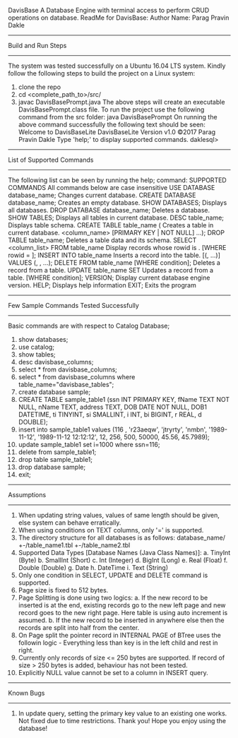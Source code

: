 DavisBase
A Database Engine with terminal access to perform CRUD operations on database.
ReadMe for DavisBase:
Author Name: Parag Pravin Dakle
________________________________________
 Build and Run Steps
________________________________________
The system was tested successfully on a Ubuntu 16.04 LTS system.
Kindly follow the following steps to build the project on a Linux system:
1.	clone the repo
2.	cd <complete_path_to>/src/
3.	javac DavisBasePrompt.java
The above steps will create an executable DavisBasePrompt.class file. To run the project use the following command from the src folder:
java DavisBasePrompt
On running the above command successfully the following text should be seen:
Welcome to DavisBaseLite DavisBaseLite Version v1.0 ©2017 Parag Pravin Dakle
Type 'help;' to display supported commands.
daklesql>
________________________________________
 List of Supported Commands
________________________________________
The following list can be seen by running the help; command:
SUPPORTED COMMANDS All commands below are case insensitive
USE DATABASE database_name;                      Changes current database.
CREATE DATABASE database_name;                   Creates an empty database.
SHOW DATABASES;                                  Displays all databases.
DROP DATABASE database_name;                     Deletes a database.
SHOW TABLES;                                     Displays all tables in current database.
DESC table_name;                                 Displays table schema.
CREATE TABLE table_name (                        Creates a table in current database.
	<column_name> <datatype> [PRIMARY KEY | NOT NULL]
	...);
DROP TABLE table_name;                           Deletes a table data and its schema.
SELECT <column_list> FROM table_name             Display records whose rowid is <id>.
	[WHERE rowid = <value>];
INSERT INTO table_name                           Inserts a record into the table.
	[(<column1>, ...)] VALUES (<value1>, <value2>, ...);
DELETE FROM table_name [WHERE condition];        Deletes a record from a table.
UPDATE table_name SET <conditions>               Updates a record from a table.
	[WHERE condition];
VERSION;                                         Display current database engine version.
HELP;                                            Displays help information
EXIT;                                            Exits the program
________________________________________
 Few Sample Commands Tested Successfully
________________________________________
Basic commands are with respect to Catalog Database;
1.	show databases;
2.	use catalog;
3.	show tables;
4.	desc davisbase_columns;
5.	select * from davisbase_columns;
6.	select * from davisbase_columns where table_name="davisbase_tables";
7.	create database sample;
8.	CREATE TABLE sample_table1 (ssn INT PRIMARY KEY, fName TEXT NOT NULL, nName TEXT, address TEXT, DOB DATE NOT NULL, DOB1 DATETIME, ti TINYINT, si SMALLINT, i INT, bi BIGINT, r REAL, d DOUBLE);
9.	insert into sample_table1 values (116 , 'r23aeqw', 'jtryrty', 'nmbn', '1989-11-12', '1989-11-12 12:12:12', 12, 256, 500, 50000, 45.56, 45.7989);
10.	update sample_table1 set i=1000 where ssn=116;
11.	delete from sample_table1;
12.	drop table sample_table1;
13.	drop database sample;
14.	exit;
________________________________________
 Assumptions
________________________________________
1.	When updating string values, values of same length should be given, else system can behave erratically.
2.	When using conditions on TEXT columns, only '=' is supported.
3.	The directory structure for all databases is as follows: database_name/ +-/table_name1.tbl +-/table_name2.tbl
4.	Supported Data Types [Database Names (Java Class Names)]: a. TinyInt (Byte) b. SmallInt (Short) c. Int (Integer) d. BigInt (Long) e. Real (Float) f. Double (Double) g. Date h. DateTime i. Text (String)
5.	Only one condition in SELECT, UPDATE and DELETE command is supported.
6.	Page size is fixed to 512 bytes.
7.	Page Splitting is done using two logics: a. If the new record to be inserted is at the end, existing records go to the new left page and new record goes to the new right page. Here table is using auto increment is assumed. b. If the new record to be inserted in anywhere else then the records are split into half from the center.
8.	On Page split the pointer record in INTERNAL PAGE of BTree uses the followin logic - Everything less than key is in the left child and rest in right.
9.	Currently only records of size <= 250 bytes are supported. If record of size > 250 bytes is added, behaviour has not been tested.
10.	Explicitly NULL value cannot be set to a column in INSERT query.
________________________________________
 Known Bugs
________________________________________
1.	In update query, setting the primary key value to an existing one works. Not fixed due to time restrictions.
Thank you! Hope you enjoy using the database!


